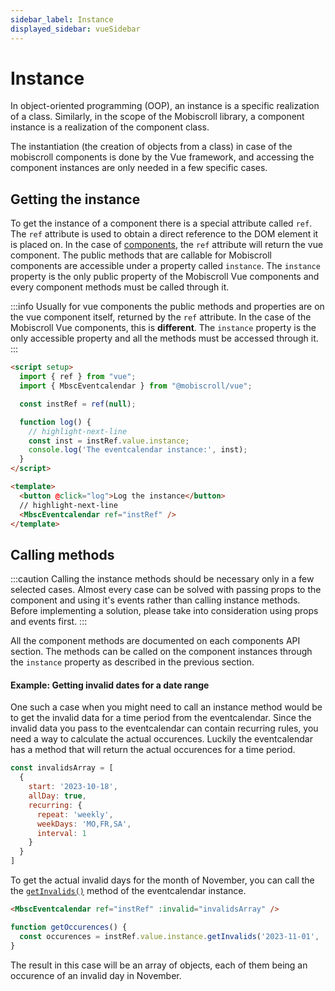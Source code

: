 ```yaml
---
sidebar_label: Instance
displayed_sidebar: vueSidebar
---
```


# Instance

In object-oriented programming (OOP), an instance is a specific realization of a class. Similarly, in the scope
of the Mobiscroll library, a component instance is a realization of the component class.

The instantiation (the creation of objects from a class) in case of the mobiscroll components is done by the Vue framework,
and accessing the component instances are only needed in a few specific cases.

## Getting the instance

To get the instance of a component there is a special attribute called `ref`. The `ref` attribute is used to obtain a direct reference
to the DOM element it is placed on. In the case of [components](https://vuejs.org/guide/essentials/template-refs.html#ref-on-component), the `ref` attribute will return the vue component. The public methods that are callable for Mobiscroll components are accessible under a property called `instance`. The `instance` property is the only public property of the Mobiscroll Vue components and every component methods must be called through it.

:::info
Usually for vue components the public methods and properties are on the vue component itself, returned by the `ref` attribute. In the case of the Mobiscroll Vue components, this is **different**. The `instance` property is the only accessible property and all the methods must be accessed through it.
:::

```html title="Getting the instance of a Mobiscroll Eventcalendar"
<script setup>
  import { ref } from "vue";
  import { MbscEventcalendar } from "@mobiscroll/vue";

  const instRef = ref(null);

  function log() {
    // highlight-next-line
    const inst = instRef.value.instance;
    console.log('The eventcalendar instance:', inst);
  }
</script>

<template>
  <button @click="log">Log the instance</button>
  // highlight-next-line
  <MbscEventcalendar ref="instRef" />
</template>
```

## Calling methods

:::caution
Calling the instance methods should be necessary only in a few selected cases. Almost every case can be solved with passing props to the component and using it's events rather than calling instance methods. Before implementing a solution, please take into consideration using props and events first.
:::

All the component methods are documented on each components API section. The methods can be called on the component instances through the `instance` property as described in the previous section.

#### Example: Getting invalid dates for a date range

One such a case when you might need to call an instance method would be to get the invalid data for a time period from the eventcalendar. Since the invalid data you pass to the eventcalendar can contain recurring rules, you need a way to calculate the actual occurences. Luckily the eventcalendar has a method that will return the actual occurences for a time period.

```javascript title="Invalid rule that repeats on specific days"
const invalidsArray = [
  {
    start: '2023-10-18',
    allDay: true,
    recurring: {
      repeat: 'weekly',
      weekDays: 'MO,FR,SA',
      interval: 1
    }
  }
]
```

To get the actual invalid days for the month of November, you can call the the [`getInvalids()`](../eventcalendar/api.md#getinvalids) method of the eventcalendar instance.

```html title="The invalids array needs to be passed to the eventcalendar"
<MbscEventcalendar ref="instRef" :invalid="invalidsArray" />
```

```javascript
function getOccurences() {
  const occurences = instRef.value.instance.getInvalids('2023-11-01', '2023-12-01');
}
```

The result in this case will be an array of objects, each of them being an occurence of an invalid day in November.
